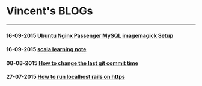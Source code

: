 # Vincent's BLOGs
---

#### 16-09-2015 [Ubuntu Nginx Passenger MySQL imagemagick Setup](https://github.com/vincent178/blog/issues/4)
#### 16-09-2015 [scala learning note](https://github.com/vincent178/blog/issues/3)
#### 08-08-2015 [How to change the last git commit time](https://github.com/vincent178/blog/issues/2)
#### 27-07-2015 [How to run localhost rails on https](https://github.com/vincent178/blog/issues/1)
